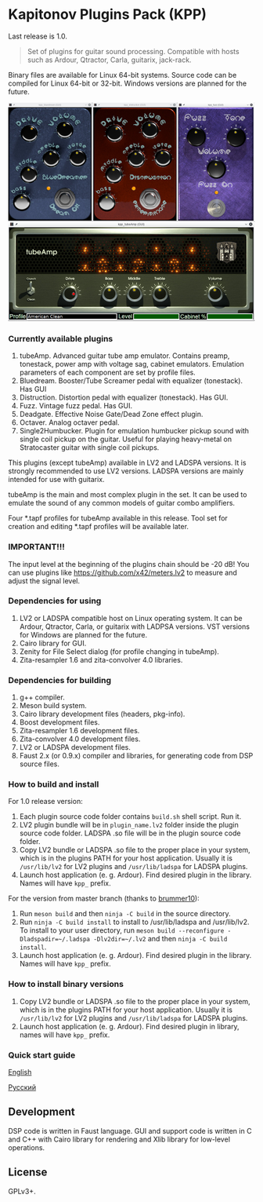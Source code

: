 Kapitonov Plugins Pack (KPP)
============================

Last release is 1.0.

> Set of plugins for guitar sound processing.
> Compatible with hosts such as Ardour, Qtractor, Carla, 
> guitarix, jack-rack.

Binary files are available for Linux 64-bit systems.
Source code can be compiled for Linux 64-bit or 32-bit.
Windows versions are planned for the future.

![Screenshot](screen.jpg)

### Currently available plugins

1. tubeAmp.
   Advanced guitar tube amp emulator. Contains preamp,
   tonestack, power amp with voltage sag, cabinet emulators.
   Emulation parameters of each component are set by profile files.
2. Bluedream.
   Booster/Tube Screamer pedal with equalizer (tonestack).
   Has GUI
3. Distruction.
   Distortion pedal with equalizer (tonestack).
   Has GUI.
4. Fuzz.
   Vintage fuzz pedal.
   Has GUI.
5. Deadgate.
   Effective Noise Gate/Dead Zone effect plugin.
6. Octaver.
   Analog octaver pedal.
7. Single2Humbucker.
   Plugin for emulation humbucker pickup sound with
   single coil pickup on the guitar. Useful for playing 
   heavy-metal on Stratocaster guitar with single coil pickups.


This plugins (except tubeAmp) available in LV2 and LADSPA versions. It is
strongly recommended to use LV2 versions. LADSPA versions
are mainly intended for use with guitarix.
 
tubeAmp is the main and most complex plugin in the set.
It can be used to emulate the sound of any common models 
of guitar combo amplifiers.

Four *.tapf profiles for tubeAmp available in this release.
Tool set for creation and editing *.tapf profiles will
be available later.

### IMPORTANT!!!

The input level at the beginning of the plugins chain should be -20 dB!
You can use plugins like https://github.com/x42/meters.lv2 to measure 
and adjust the signal level.


### Dependencies for using

1. LV2 or LADSPA compatible host on Linux operating system.
   It can be Ardour, Qtractor, Carla,
   or guitarix with LADPSA versions.
   VST versions for Windows are planned for the future.
2. Cairo library for GUI.
3. Zenity for File Select dialog (for profile changing in tubeAmp).
4. Zita-resampler 1.6 and zita-convolver 4.0 libraries.

### Dependencies for building

1. g++ compiler.
2. Meson build system.
3. Cairo library development files (headers, pkg-info).
4. Boost development files.
5. Zita-resampler 1.6 development files.
6. Zita-convolver 4.0 development files.
7. LV2 or LADSPA development files.
9. Faust 2.x (or 0.9.x) compiler and libraries, for generating code from
   DSP source files.


### How to build and install

For 1.0 release version:

1. Each plugin source code folder contains `build.sh` shell script.
   Run it.
2. LV2 plugin bundle will be in `plugin_name.lv2` folder inside
   the plugin source code folder. LADSPA .so file will be in the
   plugin source code folder.
3. Copy LV2 bundle or LADSPA .so file to the proper place in your system,
   which is in the plugins PATH for your host application. Usually it is
   `/usr/lib/lv2` for LV2 plugins and `/usr/lib/ladspa` for LADSPA plugins.
4. Launch host application (e. g. Ardour). Find desired plugin 
   in the library. Names will have `kpp_` prefix.
 
For the version from master branch (thanks to [brummer10](https://github.com/brummer10)):

1. Run `meson build` and then `ninja -C build` in the source directory.
2. Run `ninja -C build install` to install to /usr/lib/ladspa and /usr/lib/lv2.
   To install to your user directory, run
  `meson build --reconfigure -Dladspadir=~/.ladspa -Dlv2dir=~/.lv2` and then
  `ninja -C build install`.
3. Launch host application (e. g. Ardour). Find desired plugin 
   in the library. Names will have `kpp_` prefix.


### How to install binary versions

1. Copy LV2 bundle or LADSPA .so file to the proper place in your system,
   which is in the plugins PATH for your host application. Usually it is
   `/usr/lib/lv2` for LV2 plugins and `/usr/lib/ladspa` for LADSPA plugins.
2. Launch host application (e. g. Ardour). Find desired plugin in library,
   names will have `kpp_` prefix.

### Quick start guide

[English](https://github.com/olegkapitonov/Kapitonov-Plugins-Pack/blob/master/guide.md)

[Русский](https://github.com/olegkapitonov/Kapitonov-Plugins-Pack/blob/master/guide_ru.md)

 
## Development

DSP code is written in Faust language. GUI and support code is written in C and C++
with Cairo library for rendering and Xlib library for low-level
operations.


## License

GPLv3+.

